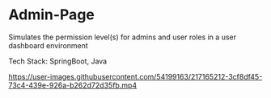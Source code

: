 # Admin-Page
Simulates the permission level(s) for admins and user roles in a user dashboard environment

Tech Stack:
SpringBoot, Java



https://user-images.githubusercontent.com/54199163/217165212-3cf8df45-73c4-439e-926a-b262d72d35fb.mp4

